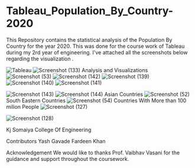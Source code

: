 # Tableau_Population_By_Country-2020

This Repository contains the statistical analysis of the Population By Country for the year  2020. This was done for the course work of Tableau during my 2rd year of engineering. I've attached all the screenshots below regarding the visualization .


![Tableau](https://user-images.githubusercontent.com/74112721/144185454-85dca7df-1238-4085-b1e0-00a78967d8eb.png)
![Screenshot (133)](https://user-images.githubusercontent.com/74112721/144543693-efe9ee8c-1ac8-475c-b196-238534301c25.png)
Analysis and Visualizations
![Screenshot (53)](https://user-images.githubusercontent.com/74112721/144415828-ef1484f9-6874-480f-b4b6-6af527925ac1.png)
![Screenshot (142)](https://user-images.githubusercontent.com/74112721/144544159-870e80a4-11fe-432b-9889-7ced83a0300b.png)
![Screenshot (139)](https://user-images.githubusercontent.com/74112721/144544150-67943c66-837b-4cdc-b0da-95b9d351dbbb.png)
![Screenshot (140)](https://user-images.githubusercontent.com/74112721/144544157-3117cd39-5ba2-46d7-ab75-125fadfc25ed.png)
![Screenshot (141)](https://user-images.githubusercontent.com/74112721/144544158-9cd0921a-d653-4546-8650-e79a7d37758c.png)

![Screenshot (143)](https://user-images.githubusercontent.com/74112721/144544163-901c8e2e-9370-46b1-b0ef-9d513b9db858.png)
![Screenshot (144)](https://user-images.githubusercontent.com/74112721/144544165-048ea517-cb65-4763-8cd9-78cb59cc05da.png)
Asian Countries 
![Screenshot (52)](https://user-images.githubusercontent.com/74112721/144415916-28dcd3fc-3f8c-4f18-968f-3a0064fecd3b.png)
South Eastern Countries
![Screenshot (54)](https://user-images.githubusercontent.com/74112721/144415875-5748e2f8-dd99-4901-b831-5536513e27fd.png)
Countries With More than 100 milion People
![Screenshot (127)](https://user-images.githubusercontent.com/74112721/144412436-d9cb79e3-c854-48e4-8a89-a478c1557484.png)

![Screenshot (128)](https://user-images.githubusercontent.com/74112721/144544705-bfd06a65-3f55-464b-9db6-d225e91c87df.png)


Kj Somaiya College Of Engineering 


Contributors
Yash Gavade
Fardeen Khan

Acknowledgement
We would like to thanks Prof. Vaibhav Vasani  for the guidance and support throughout the coursework.
